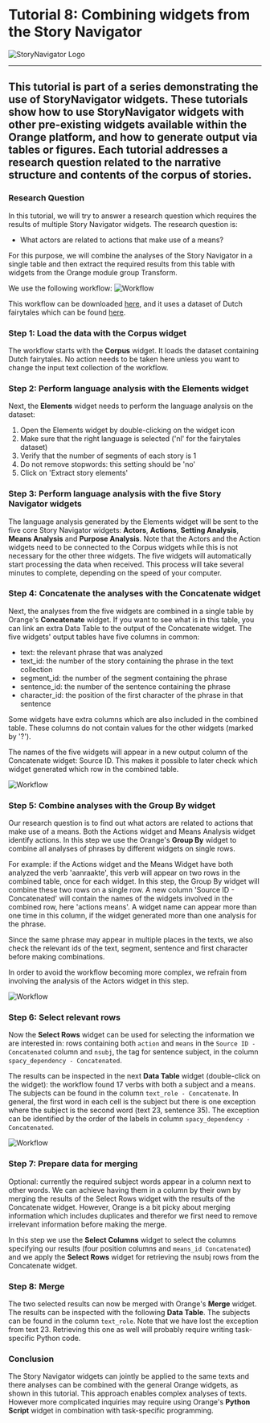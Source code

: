 # Tutorial 8: Combining widgets from the Story Navigator

![StoryNavigator Logo](../../doc/widgets/images/storynavigator_logo_small.png)

---
This tutorial is part of a series demonstrating the use of StoryNavigator widgets. These tutorials show how to use StoryNavigator widgets with other pre-existing widgets available within the Orange platform, and how to generate output via tables or figures. Each tutorial addresses a research question related to the narrative structure and contents of the corpus of stories.
---

### Research Question

In this tutorial, we will try to answer a research question which requires the results of multiple Story Navigator widgets. The research question is:

- What actors are related to actions that make use of a means?

For this purpose, we will combine the analyses of the Story Navigator in a single table and then extract the required results from this table with widgets from the Orange module group Transform.

We use the following workflow:
![Workflow](../../doc/widgets/images/tutorial8.png)

This workflow can be downloaded [here](https://github.com/navigating-stories/orange-story-navigator/tree/master/doc/widgets/workflows), and it uses a dataset of Dutch fairytales which can be found [here](https://github.com/navigating-stories/orange-story-navigator/tree/master/doc/widgets/fairytales/).

### Step 1: Load the data with the Corpus widget

The workflow starts with the **Corpus** widget. It loads the dataset containing Dutch fairytales. No action needs to be taken here unless you want to change the input text collection of the workflow.

### Step 2: Perform language analysis with the Elements widget

Next, the **Elements** widget needs to perform the language analysis on the dataset:

1. Open the Elements widget by double-clicking on the widget icon
2. Make sure that the right language is selected ('nl' for the fairytales dataset)
3. Verify that the number of segments of each story is 1
4. Do not remove stopwords: this setting should be 'no'
5. Click on 'Extract story elements'

### Step 3: Perform language analysis with the five Story Navigator widgets

The language analysis generated by the Elements widget will be sent to the five core Story Navigator widgets: **Actors**, **Actions**, **Setting Analysis**, **Means Analysis** and **Purpose Analysis**. Note that the Actors and the Action widgets need to be connected to the Corpus widgets while this is not necessary for the other three widgets. The five widgets will automatically start processing the data when received. This process will take several minutes to complete, depending on the speed of your computer.

### Step 4: Concatenate the analyses with the Concatenate widget

Next, the analyses from the five widgets are combined in a single table by Orange's **Concatenate** widget. If you want to see what is in this table, you can link an extra Data Table to the output of the Concatenate widget. The five widgets' output tables have five columns in common: 

- text: the relevant phrase that was analyzed
- text_id: the number of the story containing the phrase in the text collection
- segment_id: the number of the segment containing the phrase
- sentence_id: the number of the sentence containing the phrase
- character_id: the position of the first character of the phrase in that sentence

Some widgets have extra columns which are also included in the combined table. These columns do not contain values for the other widgets (marked by '?').

The names of the five widgets will appear in a new output column of the Concatenate widget: Source ID. This makes it possible to later check which widget generated which row in the combined table.

![Workflow](../../doc/widgets/images/tutorial8-group-by.jpg)

### Step 5: Combine analyses with the Group By widget

Our research question is to find out what actors are related to actions that make use of a means. Both the Actions widget and Means Analysis widget identify actions. In this step we use the Orange's **Group By** widget to combine all analyses of phrases by different widgets on single rows.

For example: if the Actions widget and the Means Widget have both analyzed the verb 'aanraakte', this verb will appear on two rows in the combined table, once for each widget. In this step, the Group By widget will combine these two rows on a single row. A new column 'Source ID - Concatenated' will contain the names of the widgets involved in the combined row, here 'actions means'. A widget name can appear more than one time in this column, if the widget generated more than one analysis for the phrase.

Since the same phrase may appear in multiple places in the texts, we also check the relevant ids of the text, segment, sentence and first character before making combinations.

In order to avoid the workflow becoming more complex, we refrain from involving the analysis of the Actors widget in this step. 

![Workflow](../../doc/widgets/images/tutorial8-select-rows.jpg)

### Step 6: Select relevant rows

Now the **Select Rows** widget can be used for selecting the information we are interested in: rows containing both `action` and `means` in the `Source ID - Concatenated` column and `nsubj`, the tag for sentence subject, in the column `spacy_dependency - Concatenated`. 

The results can be inspected in the next **Data Table** widget (double-click on the widget): the workflow found 17 verbs with both a subject and a means. The subjects can be found in the column `text_role - Concatenate`. In general, the first word in each cell is the subject but there is one exception where the subject is the second word (text 23, sentence 35). The exception can be identified by the order of the labels in column `spacy_dependency - Concatenated`.

![Workflow](../../doc/widgets/images/tutorial8-data-table.jpg)

### Step 7: Prepare data for merging

Optional: currently the required subject words appear in a column next to other words. We can achieve having them in a column by their own by merging the results of the Select Rows widget with the results of the Concatenate widget. However, Orange is a bit picky about merging information which includes duplicates and therefor we first need to remove irrelevant information before making the merge.

In this step we use the **Select Columns** widget to select the columns specifying our results (four position columns and `means_id Concatenated`) and we apply the **Select Rows** widget for retrieving the nsubj rows from the Concatenate widget.

### Step 8: Merge

The two selected results can now be merged with Orange's **Merge** widget. The results can be inspected with the following **Data Table**. The subjects can be found in the column `text_role`. Note that we have lost the exception from text 23. Retrieving this one as well will probably require writing task-specific Python code. 

### Conclusion

The Story Navigator widgets can jointly be applied to the same texts and there analyses can be combined with the general Orange widgets, as shown in this tutorial. This approach enables complex analyses of texts. However more complicated inquiries may require using Orange's **Python Script** widget in combination with task-specific programming. 